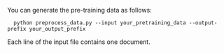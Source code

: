 You can generate the pre-training data as follows:

```
  python preprocess_data.py --input your_pretraining_data --output-prefix your_output_prefix
```

Each line of the input file contains one document.

